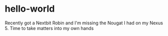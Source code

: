 # hello-world

Recently got a Nextbit Robin and I'm missing the Nougat I had on my Nexus 5.  Time to take matters into my own hands
